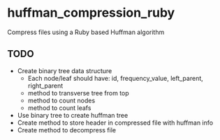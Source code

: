 # huffman_compression_ruby
 Compress files using a Ruby based Huffman algorithm

## TODO

- Create binary tree data structure
  - Each node/leaf should have: id, frequency_value, left_parent, right_parent
  - method to transverse tree from top 
  - method to count nodes
  - method to count leafs
- Use binary tree to create huffman tree
- Create method to store header in compressed file with huffman info
- Create method to decompress file


